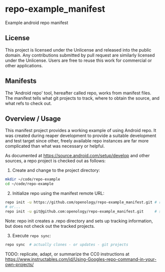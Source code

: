 # repo-example_manifest

Example android repo manifest

## License

This project is licensed under the Unlicense and released into the public
domain.  Any contributions submitted by pull request are similarly licensed
under the Unlicense.  Users are free to reuse this work for commercial or other
applications.

## Manifests

The 'Android repo' tool, hereafter called repo, works from manifest files.  The
manifest tells what git projects to track, where to obtain the source, and what
refs to check out.

## Overview / Usage

This manifest project provides a working example of using Android repo.  It was
created during reaper development to provide a suitable development and test
target since other, freely available repo instances are far more complicated
than what was necessary or helpful.

As documented at https://source.android.com/setup/develop and other sources, a
repo project is checked out as follows:

1. Create and change to the project directory:
```bash
mkdir ~/code/repo-example
cd ~/code/repo-example
```

2. Initialize repo using the manifest remote URL:
```bash
repo init -u https://github.com/openology/repo-example_manifest.git # read-only
# or...
repo init -u git@github.com:openology/repo-example_manifest.git     # ssh-based
```
Note: repo init creates a .repo directory and sets up tracking information, but
does not check out the tracked projects.

3. Execute `repo sync`:
```bash
repo sync  # actually clones - or updates - git projects
```

TODO: replicate, adapt, or summarize the CC0 instructions at
https://www.instructables.com/id/Using-Googles-repo-command-in-your-own-projects/